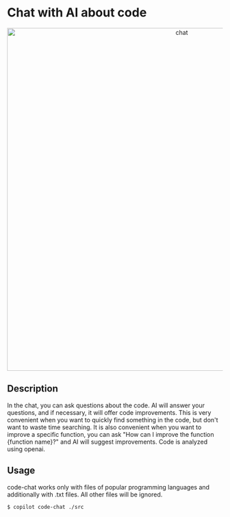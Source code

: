 # Chat with AI about code

<p align="center">
  <img src="https://github.com/rsaryev/auto-copilot-cli/assets/70219513/8deb1865-6ec6-4dc8-a631-344627dabb83" width="800" alt="chat">
</p>

## Description

In the chat, you can ask questions about the code.
AI will answer your questions, and if necessary, it will offer code improvements.
This is very convenient when you want to quickly find something in the code, but don't want to waste time searching.
It is also convenient when you want to improve a specific function, you can ask "How can I improve the function {function name}?" and AI will suggest improvements.
Code is analyzed using openai.

## Usage

code-chat works only with files of popular programming languages and additionally with .txt files. All other files will be ignored.

```bash
$ copilot code-chat ./src
```